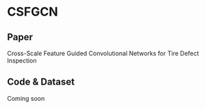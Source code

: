 # CSFGCN
## Paper
Cross-Scale Feature Guided Convolutional Networks for Tire Defect Inspection
## Code & Dataset
Coming soon
